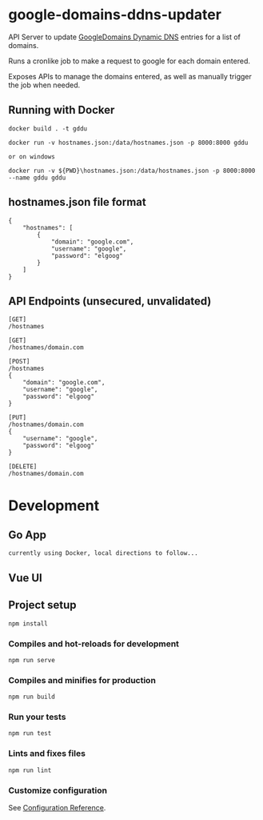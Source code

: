 # google-domains-ddns-updater

API Server to update [GoogleDomains Dynamic DNS](https://support.google.com/domains/answer/6147083?hl=en) entries for a list of domains.

Runs a cronlike job to make a request to google for each domain entered.

Exposes APIs to manage the domains entered, as well as manually trigger the job when needed.

## Running with Docker

```
docker build . -t gddu

docker run -v hostnames.json:/data/hostnames.json -p 8000:8000 gddu

or on windows

docker run -v ${PWD}\hostnames.json:/data/hostnames.json -p 8000:8000 --name gddu gddu
```

## hostnames.json file format
```
{
    "hostnames": [
        {
            "domain": "google.com",
            "username": "google",
            "password": "elgoog"
        }
    ]
}
```

## API Endpoints (unsecured, unvalidated)
```
[GET]
/hostnames

[GET]
/hostnames/domain.com

[POST]
/hostnames
{
    "domain": "google.com",
    "username": "google",
    "password": "elgoog"
}

[PUT]
/hostnames/domain.com
{
    "username": "google",
    "password": "elgoog"
}

[DELETE]
/hostnames/domain.com
```



# Development

## Go App
```
currently using Docker, local directions to follow...
```

## Vue UI

## Project setup
```
npm install
```

### Compiles and hot-reloads for development
```
npm run serve
```

### Compiles and minifies for production
```
npm run build
```

### Run your tests
```
npm run test
```

### Lints and fixes files
```
npm run lint
```

### Customize configuration
See [Configuration Reference](https://cli.vuejs.org/config/).